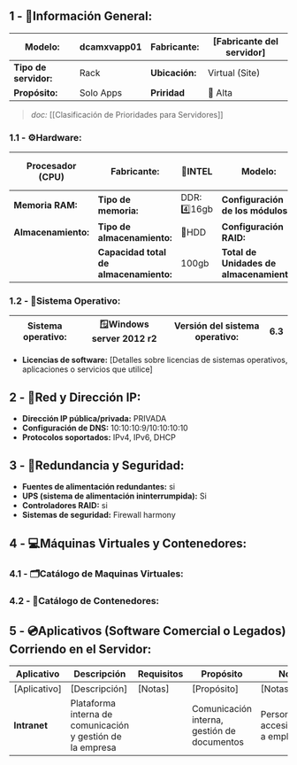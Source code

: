 ## **1 - 📓Información General:**

| **Modelo:**           | dcamxvapp01 | Fabricante:    | [Fabricante del servidor] |
| --------------------- | ----------- | -------------- | ------------------------- |
| **Tipo de servidor:** | Rack        | **Ubicación:** | Virtual (Site)            |
| **Propósito:**        | Solo Apps   | **Priridad**   | 🔴 Alta  <br>             |
> _doc:_ [[Clasificación de Prioridades para Servidores]]
> 
### **1.1 - ⚙️Hardware:**

| Procesador (CPU)    | **Fabricante:**                        | 🔹INTEL      | **Modelo:**                              | xeon e5-2630 |
| ------------------- | -------------------------------------- | ------------ | ---------------------------------------- | ------------ |
| **Memoria RAM:**    | **Tipo de memoria:**                   | DDR: 4️⃣16gb | **Configuración de los módulos:**        |              |
| **Almacenamiento:** | **Tipo de almacenamiento:**            | 💾HDD <br>   | **Configuración RAID:**                  | ✅raid5       |
|                     | **Capacidad total de almacenamiento:** | 100gb        | **Total de Unidades de almacenamiento:** | 2            |

### **1.2 - 🐧Sistema Operativo:**

| **Sistema operativo:** | 🪟Windows server 2012 r2 | **Versión del sistema operativo:** | 6.3 |
| ---------------------- | ------------------------ | ---------------------------------- | --- |

- **Licencias de software:** [Detalles sobre licencias de sistemas operativos, aplicaciones o servicios que utilice]

## **2 - 🛜Red y Dirección IP:**
- **Dirección IP pública/privada:** PRIVADA
- **Configuración de DNS:** 10:10:10:9/10:10:10:10
- **Protocolos soportados:** IPv4, IPv6, DHCP

## **3 - 🔐Redundancia y Seguridad:**
- **Fuentes de alimentación redundantes:** si
- **UPS (sistema de alimentación ininterrumpida):** Si
- **Controladores RAID:** si
- **Sistemas de seguridad:** Firewall harmony

## **4 - 💻Máquinas Virtuales y Contenedores:**

### **4.1 - 🗂️Catálogo de Maquinas Virtuales:**


### **4.2 - 📁Catálogo de Contenedores:**


## **5 - 💿Aplicativos (Software Comercial o Legados) Corriendo en el Servidor:**

| **Aplicativo** | **Descripción**                                            | Requisitos | **Propósito**                               | **Notas**                                 |
| -------------- | ---------------------------------------------------------- | ---------- | ------------------------------------------- | ----------------------------------------- |
| [Aplicativo]   | [Descripción]                                              | [Notas]    | [Propósito]                                 | [Notas]                                   |
| **Intranet**   | Plataforma interna de comunicación y gestión de la empresa |            | Comunicación interna, gestión de documentos | Personalizado, accesible solo a empleados |
